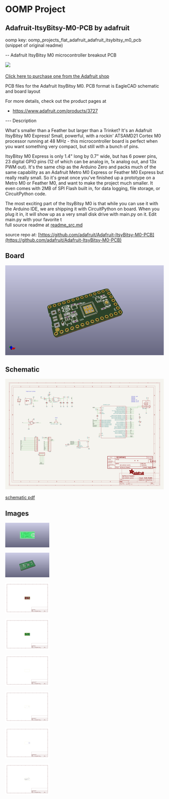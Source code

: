 # OOMP Project  
## Adafruit-ItsyBitsy-M0-PCB  by adafruit  
  
oomp key: oomp_projects_flat_adafruit_adafruit_itsybitsy_m0_pcb  
(snippet of original readme)  
  
-- Adafruit ItsyBitsy M0 microcontroller breakout PCB  
  
<a href="http://www.adafruit.com/products/3727"><img src="assets/image.jpg?raw=true" width="500px"><br/>  
Click here to purchase one from the Adafruit shop</a>  
  
PCB files for the Adafruit ItsyBitsy M0. PCB format is EagleCAD schematic and board layout  
  
For more details, check out the product pages at  
* https://www.adafruit.com/products/3727  
  
--- Description  
  
What's smaller than a Feather but larger than a Trinket? It's an Adafruit ItsyBitsy M0 Express! Small, powerful, with a rockin' ATSAMD21 Cortex M0 processor running at 48 MHz - this microcontroller board is perfect when you want something very compact, but still with a bunch of pins.  
  
ItsyBitsy M0 Express is only 1.4" long by 0.7" wide, but has 6 power pins, 23 digital GPIO pins (12 of which can be analog in, 1x analog out, and 13x PWM out). It's the same chip as the Arduino Zero and packs much of the same capability as an Adafruit Metro M0 Express or Feather M0 Express but really really small. So it's great once you've finished up a prototype on a Metro M0 or Feather M0, and want to make the project much smaller. It even comes with 2MB of SPI Flash built in, for data logging, file storage, or CircuitPython code.  
  
The most exciting part of the ItsyBitsy M0 is that while you can use it with the Arduino IDE, we are shipping it with CircuitPython on board. When you plug it in, it will show up as a very small disk drive with main.py on it. Edit main.py with your favorite t  
  full source readme at [readme_src.md](readme_src.md)  
  
source repo at: [https://github.com/adafruit/Adafruit-ItsyBitsy-M0-PCB](https://github.com/adafruit/Adafruit-ItsyBitsy-M0-PCB)  
## Board  
  
[![working_3d.png](working_3d_600.png)](working_3d.png)  
## Schematic  
  
[![working_schematic.png](working_schematic_600.png)](working_schematic.png)  
  
[schematic pdf](working_schematic.pdf)  
## Images  
  
[![working_3D_bottom.png](working_3D_bottom_140.png)](working_3D_bottom.png)  
  
[![working_3D_top.png](working_3D_top_140.png)](working_3D_top.png)  
  
[![working_assembly_page_01.png](working_assembly_page_01_140.png)](working_assembly_page_01.png)  
  
[![working_assembly_page_02.png](working_assembly_page_02_140.png)](working_assembly_page_02.png)  
  
[![working_assembly_page_03.png](working_assembly_page_03_140.png)](working_assembly_page_03.png)  
  
[![working_assembly_page_04.png](working_assembly_page_04_140.png)](working_assembly_page_04.png)  
  
[![working_assembly_page_05.png](working_assembly_page_05_140.png)](working_assembly_page_05.png)  
  
[![working_assembly_page_06.png](working_assembly_page_06_140.png)](working_assembly_page_06.png)  
